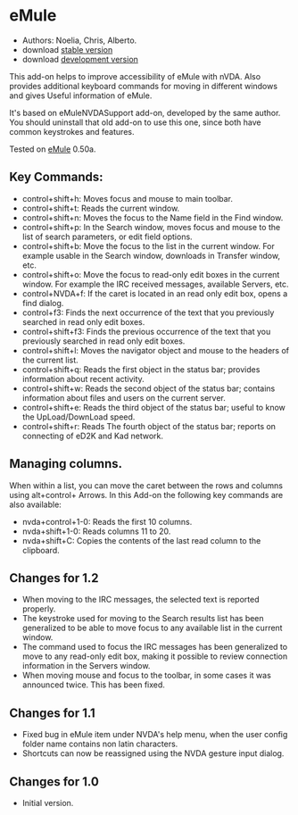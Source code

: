 # eMule #

*	Authors: Noelia, Chris, Alberto.
*	download [stable version][1]
*	download [development version][3]

This add-on helps to improve accessibility of eMule with nVDA.
Also provides additional keyboard commands for moving in different windows and gives Useful information of eMule.

It's based on eMuleNVDASupport add-on, developed by the same author. You should uninstall that old add-on to use this one, since both have common keystrokes and features.

Tested on [eMule][2] 0.50a.

## Key Commands: ##

*	control+shift+h: Moves focus and mouse to main toolbar.
*	control+shift+t: Reads the current window.
*	control+shift+n: Moves the focus to the Name field in the Find window.
*	control+shift+p: In the Search window, moves focus and mouse to the list of search parameters, or edit field options.
*	control+shift+b: Move the focus to the list in the current window. For example usable in the Search window, downloads in Transfer window, etc.
*	control+shift+o: Move the focus to read-only edit boxes in the current window. For example the IRC received messages, available Servers, etc.
*	control+NVDA+f: If the caret is located in an read only edit box, opens a find dialog.
*	control+f3: Finds the next occurrence of the text that you previously searched in read only edit boxes.
*	control+shift+f3: Finds the previous occurrence of the text that you previously searched in read only edit boxes.
*	control+shift+l: Moves the navigator object and mouse to the headers of the current list.
*	control+shift+q: Reads the first object in the status bar; provides information about recent activity.
*	control+shift+w: Reads the second object of the status bar; contains information about files and users on the current server.
*	control+shift+e: Reads the third object of the status bar; useful to know the UpLoad/DownLoad speed.
*	control+shift+r: Reads The fourth object of the status bar; reports on connecting of eD2K and Kad network.

## Managing columns. ##

When within a list, you can move the caret between the rows and columns using alt+control+ Arrows.
In this Add-on the following key commands are also available:

*	nvda+control+1-0: Reads the first 10 columns. 
*	nvda+shift+1-0: Reads columns 11 to 20. 
*	nvda+shift+C: Copies the contents of the last read column to the clipboard.

## Changes for 1.2 ##
*	 When moving to the IRC messages, the selected text is reported properly.
*	 The keystroke used for moving to the Search results list has been generalized to be able to move focus to any available list in the current window.
*	 The command used to focus the IRC messages has been generalized to move to any read-only edit box, making it possible to review connection information in the Servers window. 
*	 When moving mouse and focus to the toolbar, in some cases it was announced twice. This has been fixed. 

## Changes for 1.1 ##
*	 Fixed bug in eMule item under NVDA's help menu, when the user config folder name contains non latin characters.
*	 Shortcuts can now be reassigned using the NVDA gesture input dialog.

## Changes for 1.0 ##
*	 Initial version.

[1]: http://addons.nvda-project.org/files/get.php?file=em

[2]: http://www.emule-project.net

[3]: http://addons.nvda-project.org/files/get.php?file=em-dev

